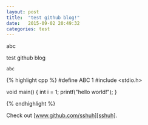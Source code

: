 ```yaml
---
layout: post
title:  "test github blog!"
date:   2015-09-02 20:49:32
categories: test
---
```


abc

test github blog

`abc`

{% highlight cpp %}
#define ABC 1
#include <stdio.h>

void main()
{
  int i = 1;
  printf("hello world!");
}

{% endhighlight %}

Check out [www.github.com/sshuh][sshuh].

[sshuh]: www.github.com/sshuh
